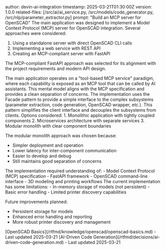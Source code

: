 <metadata>
  author: devin-ai-integration
  timestamp: 2025-03-21T01:30:00Z
  version: 1.0.0
  related-files: [/src/ai/ai_service.py, /src/models/code_generator.py, /src/nlp/parameter_extractor.py]
  prompt: "Build an MCP server for OpenSCAD"
</metadata>

<exploration>
  The main application was designed to implement a Model Context Protocol (MCP) server for OpenSCAD integration. Several approaches were considered:
  
  1. Using a standalone server with direct OpenSCAD CLI calls
  2. Implementing a web service with REST API
  3. Creating an MCP-compliant server with FastAPI
  
  The MCP-compliant FastAPI approach was selected for its alignment with the project requirements and modern API design.
</exploration>

<mental-model>
  The main application operates on a "tool-based MCP service" paradigm, where each capability is exposed as an MCP tool that can be called by AI assistants. This mental model aligns with the MCP specification and provides a clean separation of concerns.
</mental-model>

<pattern-recognition>
  The implementation uses the Facade pattern to provide a simple interface to the complex subsystems (parameter extraction, code generation, OpenSCAD wrapper, etc.). This pattern simplifies the client interface and decouples the subsystems from clients.
</pattern-recognition>

<trade-off>
  Options considered:
  1. Monolithic application with tightly coupled components
  2. Microservices architecture with separate services
  3. Modular monolith with clear component boundaries
  
  The modular monolith approach was chosen because:
  - Simpler deployment and operation
  - Lower latency for inter-component communication
  - Easier to develop and debug
  - Still maintains good separation of concerns
</trade-off>

<domain-knowledge>
  The implementation required understanding of:
  - Model Context Protocol (MCP) specification
  - FastAPI framework
  - OpenSCAD command-line interface
  - 3D modeling and printing workflows
</domain-knowledge>

<technical-debt>
  The current implementation has some limitations:
  - In-memory storage of models (not persistent)
  - Basic error handling
  - Limited printer discovery capabilities
  
  Future improvements planned:
  - Persistent storage for models
  - Enhanced error handling and reporting
  - More robust printer discovery and management
</technical-debt>

<knowledge-refs>
  [OpenSCAD Basics](/rtfmd/knowledge/openscad/openscad-basics.md) - Last updated 2025-03-21
  [AI-Driven Code Generation](/rtfmd/decisions/ai-driven-code-generation.md) - Last updated 2025-03-21
</knowledge-refs>

